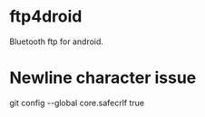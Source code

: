 # ftp4droid
Bluetooth ftp for android.
# Newline character issue
git config --global core.safecrlf true  

